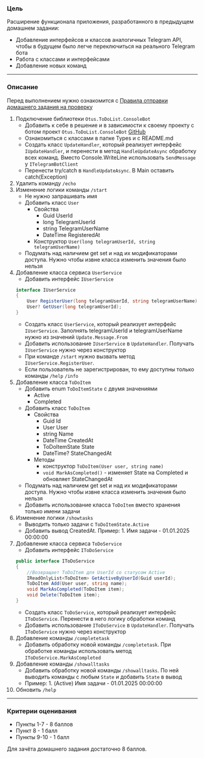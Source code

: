### Цель
    
Расширение функционала приложения, разработанного в предыдущем домашнем задании:

- Добавление интерфейсов и классов аналогичных Telegram API, чтобы в будущем было легче переключиться на реального Telegram бота
- Работа с классами и интерфейсами
- Добавление новых команд

---

### Описание

Перед выполнением нужно ознакомится с [Правила отправки домашнего задания на проверку](https://github.com/OTUS-NET/C-Sharp-Basic/blob/main/Homeworks/README.md)

1.  Подключение библиотеки `Otus.ToDoList.ConsoleBot`
    - Добавить к себе в решение и в зависимости к своему проекту с ботом проект `Otus.ToDoList.ConsoleBot` [GitHub](https://github.com/OTUS-NET/C-Sharp-Basic/tree/main/Homeworks/5%20%D0%9E%D0%9E%D0%9F%20%D0%BA%D0%BB%D0%B0%D1%81%D1%81%D1%8B%20%D0%B8%20%D0%B8%D0%BD%D1%82%D0%B5%D1%80%D1%84%D0%B5%D0%B9%D1%81%D1%8B/Otus.ToDoList.ConsoleBot) 
    - Ознакомиться с классами в папке Types и с README.md
    - Создать класс `UpdateHandler`, который реализует интерфейс `IUpdateHandler`, и перенести в метод `HandleUpdateAsync` обработку всех команд. Вместо Console.WriteLine использовать `SendMessage` у `ITelegramBotClient`
    - Перенести try/catch в `HandleUpdateAsync`. В Main оставить catch(Exception)
2. Удалить команду `/echo`
3. Изменение логики команды `/start`
    - Не нужно запрашивать имя
    - Добавить класс `User`
        - Свойства
            - Guid UserId
            - long TelegramUserId
            - string TelegramUserName
            - DateTime RegisteredAt
        - Конструктор `User(long telegramUserId, string telegramUserName)`
    - Подумать над наличием get set и над их модификаторами доступа. Нужно чтобы извне класса изменить значения было нельзя
4.  Добавление класса сервиса `UserService`
    - Добавить интерфейс `IUserService`
    ```csharp
    interface IUserService
    {
        User RegisterUser(long telegramUserId, string telegramUserName);
        User? GetUser(long telegramUserId);
    }
    ```
    - Создать класс `UserService`, который реализует интерфейс `IUserService`. Заполнять telegramUserId и telegramUserName нужно из значений `Update.Message.From`
    - Добавить использование `IUserService` в `UpdateHandler`. Получать `IUserService` нужно через конструктор
    - При команде `/start` нужно вызвать метод `IUserService.RegisterUser`.
    - Если пользователь не зарегистрирован, то ему доступны только команды `/help` `/info`
5.  Добавление класса `ToDoItem`
    - Добавить enum `ToDoItemState` с двумя значениями
        - Active
        - Completed
    - Добавить класс `ToDoItem`
        - Свойства
            - Guid Id
            - User User
            - string Name
            - DateTime CreatedAt
            - ToDoItemState State
            - DateTime? StateChangedAt
        - Методы
            - конструктор `ToDoItem(User user, string name)`
            - `void MarkAsCompleted()` - изменяет State на Completed и обновляет StateChangedAt
    - Подумать над наличием get set и над их модификаторами доступа. Нужно чтобы извне класса изменить значения было нельзя
    - Добавить использование класса `ToDoItem` вместо хранения только имени задачи
6.  Изменение логики `/showtasks`
    - Выводить только задачи с `ToDoItemState.Active`
    - Добавить вывод CreatedAt. Пример: 1. Имя задачи - 01.01.2025 00:00:00
7.  Добавление класса сервиса `ToDoService`
    - Добавить интерфейс `IToDoService`
    ```csharp
    public interface IToDoService
    {
        //Возвращает ToDoItem для UserId со статусом Active
        IReadOnlyList<ToDoItem> GetActiveByUserId(Guid userId);
        ToDoItem Add(User user, string name);
        void MarkAsCompleted(ToDoItem item);
        void Delete(ToDoItem item);
    }
    ```
    - Создать класс `ToDoService`, который реализует интерфейс `IToDoService`. Перенести в него логику обработки команд
    - Добавить использование `IToDoService` в `UpdateHandler`. Получать `IToDoService` нужно через конструктор
8.  Добавление команды `/completetask`
    - Добавить обработку новой команды `/completetask`. При обработке команды использовать метод `IToDoService.MarkAsCompleted`
9.  Добавление команды `/showalltasks`
    - Добавить обработку новой команды `/showalltasks`. По ней выводить команды с любым `State` и добавить `State` в вывод
    - Пример: 1. (Active) Имя задачи - 01.01.2025 00:00:00
10.  Обновить `/help`

---

### Критерии оценивания

- Пункты 1-7 - 8 баллов
- Пункт 8 - 1 балл
- Пункты 9-10 - 1 балл

Для зачёта домашнего задания достаточно 8 баллов.